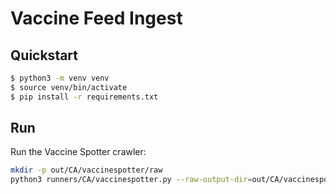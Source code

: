 # Vaccine Feed Ingest

## Quickstart

```bash
$ python3 -m venv venv
$ source venv/bin/activate
$ pip install -r requirements.txt
```

## Run

Run the Vaccine Spotter crawler:

```bash
mkdir -p out/CA/vaccinespotter/raw
python3 runners/CA/vaccinespotter.py --raw-output-dir=out/CA/vaccinespotter/raw --ndjson-output-file=out/CA/vaccinespotter/locations.ndjson
```
